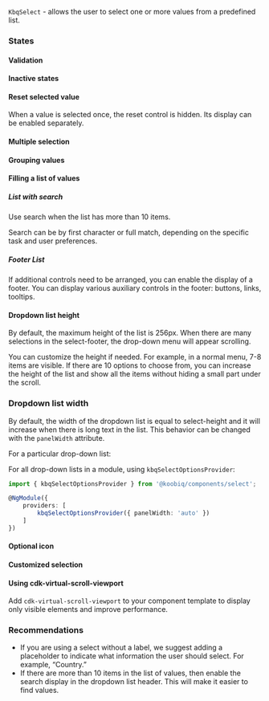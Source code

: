 `KbqSelect` - allows the user to select one or more values from a predefined list.

<!-- example(select-overview) -->

### States

#### Validation

<!-- example(select-validation) -->

#### Inactive states

<!-- example(select-disabled) -->

#### Reset selected value

When a value is selected once, the reset control is hidden. Its display can be enabled separately.

<!-- example(select-cleaner) -->

#### Multiple selection

<!-- example(select-multiple) -->

#### Grouping values

<!-- example(select-groups) -->

#### Filling a list of values

##### List with search

Use search when the list has more than 10 items.

Search can be by first character or full match, depending on the specific task and user preferences.

<!-- example(select-search) -->

##### Footer List

If additional controls need to be arranged, you can enable the display of a footer. You can display various auxiliary controls in the footer: buttons, links, tooltips.

<!-- example(select-footer) -->

#### Dropdown list height

By default, the maximum height of the list is 256px. When there are many selections in the select-footer, the drop-down menu will appear scrolling.

You can customize the height if needed. For example, in a normal menu, 7-8 items are visible. If there are 10 options to choose from, you can increase the height of the list and show all the items without hiding a small part under the scroll.

<!-- example(select-height) -->

### Dropdown list width

By default, the width of the dropdown list is equal to select-height and it will increase when there is long text in the list. This behavior can be changed with the `panelWidth` attribute.

For a particular drop-down list:

<!-- example(select-with-panel-width-attribute) -->

For all drop-down lists in a module, using `kbqSelectOptionsProvider`:

```ts
import { kbqSelectOptionsProvider } from '@koobiq/components/select';

@NgModule({
    providers: [
        kbqSelectOptionsProvider({ panelWidth: 'auto' })
    ]
})
```

#### Optional icon

<!-- example(select-icon) -->

#### Customized selection

<!-- example(select-prioritized-selected) -->

#### Using cdk-virtual-scroll-viewport

Add `cdk-virtual-scroll-viewport` to your component template to display only visible elements and improve performance.

<!-- example(select-virtual-scroll) -->

### Recommendations

- If you are using a select without a label, we suggest adding a placeholder to indicate what information the user should select. For example, “Country.”
- If there are more than 10 items in the list of values, then enable the search display in the dropdown list header. This will make it easier to find values.
